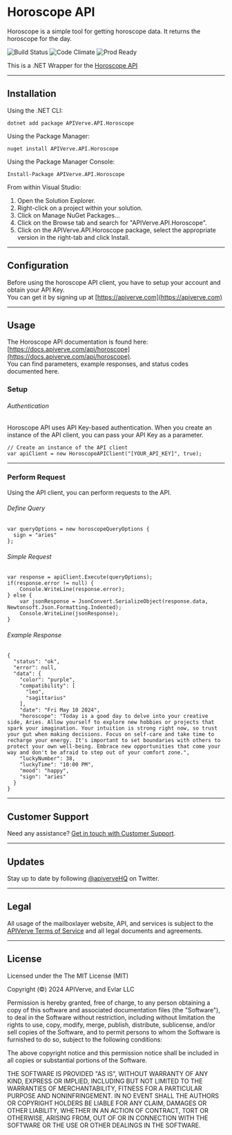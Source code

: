 Horoscope API
============

Horoscope is a simple tool for getting horoscope data. It returns the horoscope for the day.

![Build Status](https://img.shields.io/badge/build-passing-green)
![Code Climate](https://img.shields.io/badge/maintainability-B-purple)
![Prod Ready](https://img.shields.io/badge/production-ready-blue)

This is a .NET Wrapper for the [Horoscope API](https://apiverve.com/marketplace/api/horoscope)

---

## Installation

Using the .NET CLI:
```
dotnet add package APIVerve.API.Horoscope
```

Using the Package Manager:
```
nuget install APIVerve.API.Horoscope
```

Using the Package Manager Console:
```
Install-Package APIVerve.API.Horoscope
```

From within Visual Studio:

1. Open the Solution Explorer.
2. Right-click on a project within your solution.
3. Click on Manage NuGet Packages...
4. Click on the Browse tab and search for "APIVerve.API.Horoscope".
5. Click on the APIVerve.API.Horoscope package, select the appropriate version in the right-tab and click Install.


---

## Configuration

Before using the horoscope API client, you have to setup your account and obtain your API Key.  
You can get it by signing up at [https://apiverve.com](https://apiverve.com)

---

## Usage

The Horoscope API documentation is found here: [https://docs.apiverve.com/api/horoscope](https://docs.apiverve.com/api/horoscope).  
You can find parameters, example responses, and status codes documented here.

### Setup

###### Authentication
Horoscope API uses API Key-based authentication. When you create an instance of the API client, you can pass your API Key as a parameter.

```
// Create an instance of the API client
var apiClient = new HoroscopeAPIClient("[YOUR_API_KEY]", true);
```

---


### Perform Request
Using the API client, you can perform requests to the API.

###### Define Query

```
var queryOptions = new horoscopeQueryOptions {
  sign = "aries"
};
```

###### Simple Request

```
var response = apiClient.Execute(queryOptions);
if(response.error != null) {
	Console.WriteLine(response.error);
} else {
    var jsonResponse = JsonConvert.SerializeObject(response.data, Newtonsoft.Json.Formatting.Indented);
    Console.WriteLine(jsonResponse);
}
```

###### Example Response

```
{
  "status": "ok",
  "error": null,
  "data": {
    "color": "purple",
    "compatibility": [
      "leo",
      "sagittarius"
    ],
    "date": "Fri May 10 2024",
    "horoscope": "Today is a good day to delve into your creative side, Aries. Allow yourself to explore new hobbies or projects that spark your imagination. Your intuition is strong right now, so trust your gut when making decisions. Focus on self-care and take time to recharge your energy. It's important to set boundaries with others to protect your own well-being. Embrace new opportunities that come your way and don't be afraid to step out of your comfort zone.",
    "luckyNumber": 38,
    "luckyTime": "10:00 PM",
    "mood": "happy",
    "sign": "aries"
  }
}
```

---

## Customer Support

Need any assistance? [Get in touch with Customer Support](https://apiverve.com/contact).

---

## Updates
Stay up to date by following [@apiverveHQ](https://twitter.com/apiverveHQ) on Twitter.

---

## Legal

All usage of the mailboxlayer website, API, and services is subject to the [APIVerve Terms of Service](https://apiverve.com/terms) and all legal documents and agreements.

---

## License
Licensed under the The MIT License (MIT)

Copyright (&copy;) 2024 APIVerve, and Evlar LLC

Permission is hereby granted, free of charge, to any person obtaining a copy of this software and associated documentation files (the "Software"), to deal in the Software without restriction, including without limitation the rights to use, copy, modify, merge, publish, distribute, sublicense, and/or sell copies of the Software, and to permit persons to whom the Software is furnished to do so, subject to the following conditions:

The above copyright notice and this permission notice shall be included in all copies or substantial portions of the Software.

THE SOFTWARE IS PROVIDED "AS IS", WITHOUT WARRANTY OF ANY KIND, EXPRESS OR IMPLIED, INCLUDING BUT NOT LIMITED TO THE WARRANTIES OF MERCHANTABILITY, FITNESS FOR A PARTICULAR PURPOSE AND NONINFRINGEMENT. IN NO EVENT SHALL THE AUTHORS OR COPYRIGHT HOLDERS BE LIABLE FOR ANY CLAIM, DAMAGES OR OTHER LIABILITY, WHETHER IN AN ACTION OF CONTRACT, TORT OR OTHERWISE, ARISING FROM, OUT OF OR IN CONNECTION WITH THE SOFTWARE OR THE USE OR OTHER DEALINGS IN THE SOFTWARE.